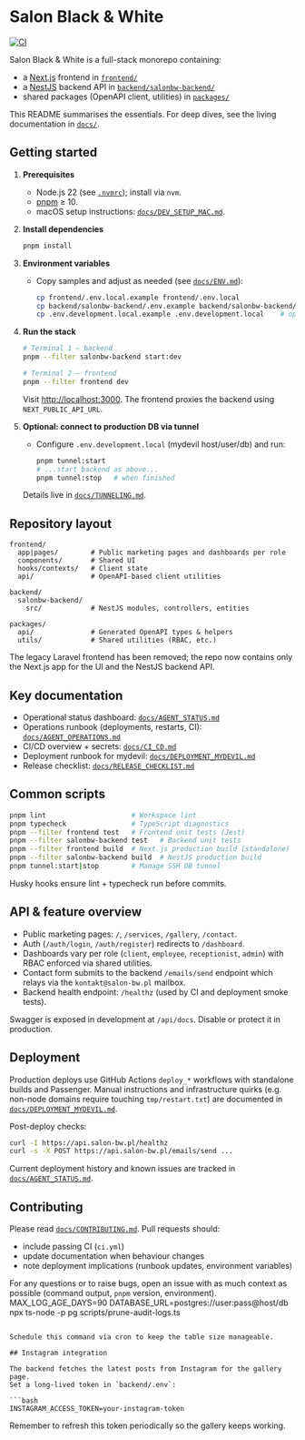 # Salon Black & White

[![CI](https://github.com/gniewkob/salonbw/actions/workflows/ci.yml/badge.svg?branch=master)](https://github.com/gniewkob/salonbw/actions/workflows/ci.yml)

Salon Black & White is a full-stack monorepo containing:

- a [Next.js](https://nextjs.org) frontend in [`frontend/`](frontend/)
- a [NestJS](https://nestjs.com) backend API in [`backend/salonbw-backend/`](backend/salonbw-backend/)
- shared packages (OpenAPI client, utilities) in [`packages/`](packages/)

This README summarises the essentials. For deep dives, see the living documentation in [`docs/`](docs/).

## Getting started

1. **Prerequisites**
   - Node.js 22 (see [`.nvmrc`](./.nvmrc)); install via `nvm`.
   - [pnpm](https://pnpm.io) ≥ 10.
   - macOS setup instructions: [`docs/DEV_SETUP_MAC.md`](docs/DEV_SETUP_MAC.md).

2. **Install dependencies**

   ```bash
   pnpm install
   ```

3. **Environment variables**
   - Copy samples and adjust as needed (see [`docs/ENV.md`](docs/ENV.md)):

     ```bash
     cp frontend/.env.local.example frontend/.env.local
     cp backend/salonbw-backend/.env.example backend/salonbw-backend/.env
     cp .env.development.local.example .env.development.local    # optional tunnel defaults
     ```

4. **Run the stack**

   ```bash
   # Terminal 1 – backend
   pnpm --filter salonbw-backend start:dev

   # Terminal 2 – frontend
   pnpm --filter frontend dev
   ```

   Visit <http://localhost:3000>. The frontend proxies the backend using `NEXT_PUBLIC_API_URL`.

5. **Optional: connect to production DB via tunnel**
   - Configure `.env.development.local` (mydevil host/user/db) and run:

     ```bash
     pnpm tunnel:start
     # ...start backend as above...
     pnpm tunnel:stop   # when finished
     ```

   Details live in [`docs/TUNNELING.md`](docs/TUNNELING.md).

## Repository layout

```
frontend/
  app|pages/        # Public marketing pages and dashboards per role
  components/       # Shared UI
  hooks/contexts/   # Client state
  api/              # OpenAPI-based client utilities

backend/
  salonbw-backend/
    src/            # NestJS modules, controllers, entities

packages/
  api/              # Generated OpenAPI types & helpers
  utils/            # Shared utilities (RBAC, etc.)
```

The legacy Laravel frontend has been removed; the repo now contains only the Next.js app for the UI and the NestJS backend API.

## Key documentation

- Operational status dashboard: [`docs/AGENT_STATUS.md`](docs/AGENT_STATUS.md)
- Operations runbook (deployments, restarts, CI): [`docs/AGENT_OPERATIONS.md`](docs/AGENT_OPERATIONS.md)
- CI/CD overview + secrets: [`docs/CI_CD.md`](docs/CI_CD.md)
- Deployment runbook for mydevil: [`docs/DEPLOYMENT_MYDEVIL.md`](docs/DEPLOYMENT_MYDEVIL.md)
- Release checklist: [`docs/RELEASE_CHECKLIST.md`](docs/RELEASE_CHECKLIST.md)

## Common scripts

```bash
pnpm lint                     # Workspace lint
pnpm typecheck                # TypeScript diagnostics
pnpm --filter frontend test   # Frontend unit tests (Jest)
pnpm --filter salonbw-backend test   # Backend unit tests
pnpm --filter frontend build  # Next.js production build (standalone)
pnpm --filter salonbw-backend build  # NestJS production build
pnpm tunnel:start|stop        # Manage SSH DB tunnel
```

Husky hooks ensure lint + typecheck run before commits.

## API & feature overview

- Public marketing pages: `/`, `/services`, `/gallery`, `/contact`.
- Auth (`/auth/login`, `/auth/register`) redirects to `/dashboard`.
- Dashboards vary per role (`client`, `employee`, `receptionist`, `admin`) with RBAC enforced via shared utilities.
- Contact form submits to the backend `/emails/send` endpoint which relays via the `kontakt@salon-bw.pl` mailbox.
- Backend health endpoint: `/healthz` (used by CI and deployment smoke tests).

Swagger is exposed in development at `/api/docs`. Disable or protect it in production.

## Deployment

Production deploys use GitHub Actions `deploy_*` workflows with standalone builds and Passenger. Manual instructions and infrastructure quirks (e.g. non-node domains require touching `tmp/restart.txt`) are documented in [`docs/DEPLOYMENT_MYDEVIL.md`](docs/DEPLOYMENT_MYDEVIL.md).

Post-deploy checks:

```bash
curl -I https://api.salon-bw.pl/healthz
curl -s -X POST https://api.salon-bw.pl/emails/send ...
```

Current deployment history and known issues are tracked in [`docs/AGENT_STATUS.md`](docs/AGENT_STATUS.md).

## Contributing

Please read [`docs/CONTRIBUTING.md`](docs/CONTRIBUTING.md). Pull requests should:

- include passing CI (`ci.yml`)
- update documentation when behaviour changes
- note deployment implications (runbook updates, environment variables)

For any questions or to raise bugs, open an issue with as much context as possible (command output, `pnpm` version, environment).
MAX_LOG_AGE_DAYS=90 DATABASE_URL=postgres://user:pass@host/db \
  npx ts-node -p pg scripts/prune-audit-logs.ts
```

Schedule this command via cron to keep the table size manageable.

## Instagram integration

The backend fetches the latest posts from Instagram for the gallery page.
Set a long‑lived token in `backend/.env`:

```bash
INSTAGRAM_ACCESS_TOKEN=your-instagram-token
```

Remember to refresh this token periodically so the gallery keeps working.
